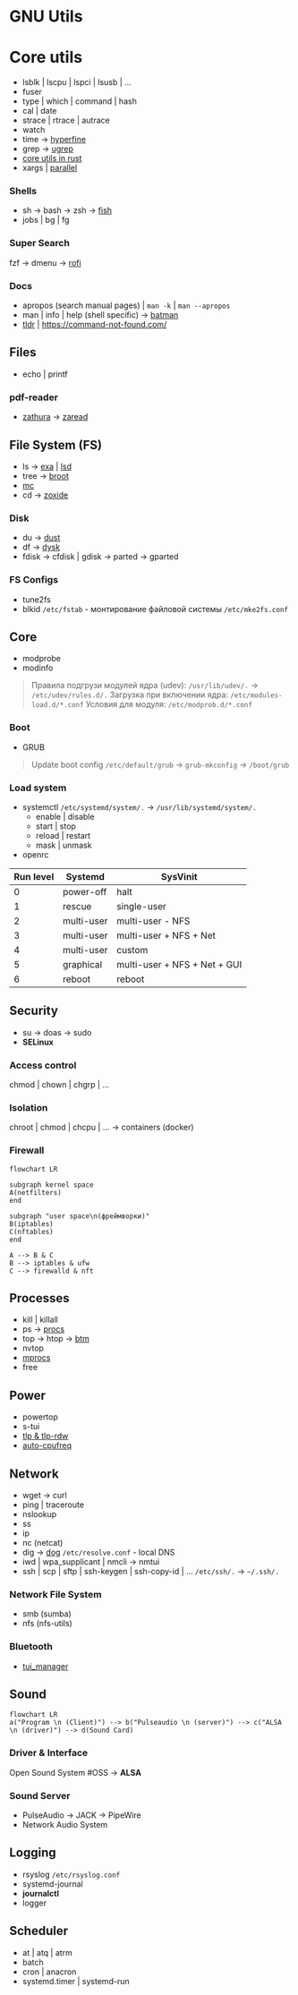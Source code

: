 # GNU Utils

#  Core utils
- lsblk | lscpu | lspci | lsusb | ...
- fuser
- type | which  | command | hash
- cal | date
- strace | rtrace | autrace
- watch
- time -> [hyperfine](https://github.com/sharkdp/hyperfine)
- grep -> [ugrep](https://github.com/Genivia/ugrep)
- [core utils in rust](https://github.com/uutils/coreutils)
- xargs | [parallel](https://www.gnu.org/software/parallel/)

### Shells
- sh -> bash -> zsh -> [fish](https://fishshell.com/)
- jobs | bg | fg
### Super Search
fzf -> dmenu -> [rofi](https://github.com/davatorium/rofi)
### Docs
- apropos (search manual pages) | `man -k` | `man --apropos`
- man | info | help (shell specific)  -> [batman](https://github.com/eth-p/bat-extras/blob/master/doc/batman.md)
- [tldr](https://tldr.sh/) | https://command-not-found.com/


## Files
- echo | printf

### pdf-reader
- [zathura](https://pwmt.org/projects/zathura/) -> [zaread](https://github.com/paoloap/zaread)

## File System (FS)
- ls -> [exa](https://github.com/ogham/exa) | [lsd](https://github.com/lsd-rs/lsd)
- tree -> [broot](https://github.com/Canop/broot)
- [mc](https://midnight-commander.org/wiki)
- cd -> [zoxide](https://github.com/ajeetdsouza/zoxide)
### Disk
- du -> [dust](https://github.com/bootandy/dust)
- df -> [dysk](https://github.com/Canop/dysk)
- fdisk -> cfdisk | gdisk -> parted -> gparted
### FS Configs
- tune2fs
- blkid
`/etc/fstab` - монтирование файловой системы
`/etc/mke2fs.conf`

## Core
- modprobe
- modinfo
> Правила подгрузи модулей ядра (udev):
> `/usr/lib/udev/.` -> `/etc/udev/rules.d/.`
> Загрузка при включении ядра: `/etc/modules-load.d/*.conf`
> Условия для модуля: `/etc/modprob.d/*.conf`
### Boot
- GRUB
> 	Update boot config
> 	`/etc/default/grub` -> `grub-mkconfig` -> `/boot/grub`
### Load system
- systemctl `/etc/systemd/system/.` -> `/usr/lib/systemd/system/.`
	- enable | disable
	- start | stop
	- reload | restart
	- mask | unmask
- openrc

Run level | Systemd | SysVinit
--- | --- | ---
0 | power-off | halt
1 | rescue | single-user
2 | multi-user | multi-user - NFS
3 | multi-user | multi-user + NFS + Net
4 | multi-user | custom
5 | graphical | multi-user + NFS + Net + GUI
6 | reboot | reboot

## Security
- su -> doas -> sudo
- **SELinux**
### Access control
chmod | chown | chgrp | ...
### Isolation
chroot | chmod | chcpu | ... -> containers (docker)
### Firewall
```mermaid
flowchart LR

subgraph kernel space
A(netfilters)
end

subgraph "user space\n(фреймворки)"
B(iptables)
C(nftables)
end

A --> B & C
B --> iptables & ufw
C --> firewalld & nft
```

## Processes
- kill | killall
- ps -> [procs](https://github.com/dalance/procs)
- top -> htop -> [btm](https://github.com/ClementTsang/bottom)
- nvtop
- [mprocs](https://github.com/pvolok/mprocs)
- free

## Power
- powertop
- s-tui
- [tlp & tlp-rdw](https://linrunner.de/tlp/index.html)
- [auto-cpufreq](https://github.com/AdnanHodzic/auto-cpufreq)

## Network
- wget -> curl
- ping | traceroute
- nslookup
- ss
- ip
- nc (netcat)
- dig -> [dog](https://github.com/ogham/dog)
	`/etc/resolve.conf` - local DNS
- iwd | wpa_supplicant | nmcli -> nmtui
- ssh | scp | sftp | ssh-keygen | ssh-copy-id | ...
	`/etc/ssh/.` -> `~/.ssh/.`
### Network File System
- smb (sumba)
- nfs (nfs-utils)
### Bluetooth
- [tui_manager](https://github.com/darkhz/bluetuith)

## Sound
```mermaid
flowchart LR
a("Program \n (Client)") --> b("Pulseaudio \n (server)") --> c("ALSA \n (driver)") --> d(Sound Card)
```
### Driver & Interface
Open Sound System #OSS -> **ALSA**
### Sound Server
- PulseAudio -> JACK -> PipeWire
- Network Audio System

## Logging
- rsyslog `/etc/rsyslog.conf`
- systemd-journal
- **journalctl**
- logger

## Scheduler
- at | atq | atrm
- batch
- cron | anacron
- systemd.timer | systemd-run